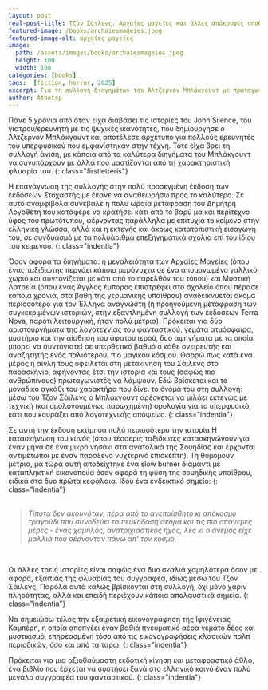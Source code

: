```yaml
---
layout: post
real-post-title: Τζον Σάιλενς. Αρχαίες μαγείες και άλλες απόκρυφες υποθέσεις 
featured-image: /books/archaiesmageies.jpeg
featured-image-alt: αρχαίες μαγείες
image:
  path: /assets/images/books/archaiesmageies.jpeg
  height: 100
  width: 100
categories: [books]
tags:  [fiction, horror, 2025]
excerpt: Για τη συλλογή διηγημάτων του Άλτζερνον Μπλάκγουντ με πρωταγωνιστή τον Τζον Σάιλενς.
author: Athotep
---
```


Πάνε 5 χρόνια από όταν είχα διαβάσει τις ιστορίες του John Silence, του γιατρού/ερευνητή με τις ψυχικές ικανότητες, που δημιούργησε ο Άλτζερνον Μπλάκγουντ και αποτέλεσε αρχέτυπο για πολλούς ερευνητές του υπερφυσικού που εμφανίστηκαν στην τέχνη. Τότε είχα βρει τη συλλογή άνιση, με κάποια από τα καλύτερα διηγήματα του Μπλάκγουντ να συνυπάρχουν με άλλα που μαστίζονται από τη χαρακτηριστική φλυαρία του.
{: class="firstletteris"}

Η επανάγνωση της συλλογής στην πολύ προσεγμένη έκδοση των εκδόσεων Στοχαστής με έκανε να αναθεωρήσω προς το καλύτερο. Σε αυτό αναμφίβολα συνέβαλε η πολύ ωραία μετάφραση του Δημήτρη Λογοθέτη που κατάφερε να κρατήσει κάτι από το βαρύ μα και περίτεχνο ύφος του πρωτότυπου, φέρνοντας παράλληλα με επιτυχία το κείμενο στην ελληνική γλώσσα, αλλά και η εκτενής και άκρως κατατοπιστική εισαγωγή του, σε συνδυασμό με τα πολυάριθμα επεξηγηματικά σχόλια επί του ίδιου του κειμένου.
{: class="indentia"}

Όσον αφορά τα διηγήματα: η μεγαλειότητα των Αρχαίες Μαγείες (όπου ένας ταξιδιώτης περνάει κάποια μερόνυχτα σε ένα απομονωμένο γαλλικό χωριό και συντονίζεται με κάτι από το παρελθόν του τόπου) και Μυστική Λατρεία (όπου ένας Άγγλος έμπορος επιστρέφει στο σχολείο όπου πέρασε κάποια χρόνια, στα βάθη της γερμανικής υπαίθρου) αναδεικνύεται ακόμα περισσότερο για τον Έλληνα αναγνώστη (η προηγούμενη μετάφραση των συγκεκριμένων ιστοριών, στην εξαντλημένη συλλογή των εκδόσεων Terra Nova, παρότι λειτουργική, ήταν πολύ μέτρια). Πρόκειται για δύο αριστουργήματα της λογοτεχνίας του φανταστικού, γεμάτα ατμόσφαιρα, μυστήριο και την αίσθηση του άφατου ιερού, δυο αφηγήματα με τα οποία μπορεί να συντονιστεί σε υπερθετικό βαθμό ο κάθε ονειρευτής και αναζητητής ενός παλιότερου, πιο μαγικού κόσμου. Θαρρώ πως κατά ένα μέρος η αίγλη τους οφείλεται στη μετακίνηση του Σάιλενς στο παρασκήνιο, αφήνοντας έτσι την ιστορία και τους (σαφώς πιο ανθρώπινους) πρωταγωνιστές να λάμψουν. Εδώ βρίσκεται και το μοναδικό αγκάθι του χαρακτήρα που δίνει το όνομά του στη συλλογή: μέσω του Τζον Σάιλενς ο Μπλάκγουντ αρέσκεται να μιλάει εκτενώς με τεχνική (και ομολογουμένως παρωχημένη) ορολογία για το υπερφυσικό, κάτι που κουράζει από λογοτεχνικής απόψεως.
{: class="indentia"}

Σε αυτή την έκδοση εκτίμησα πολύ περισσότερο την ιστορία Η κατασκήνωση του κυνός (όπου τέσσερις ταξιδιώτες κατασκηνώνουν για έναν μήνα σε ένα μικρό νησάκι στα ανατολικά της Σουηδίας και έρχονται αντιμέτωποι με έναν παράξενο νυχτερινό επισκέπτη). Τη θυμόμουν μέτρια, μα τώρα αυτή αποδείχτηκε ένα slow burner διαμάντι με καταπληκτική εικονοποιία όσον αφορά τη φύση της σουηδικής υπαίθρου, ειδικά στα δυο πρώτα κεφάλαια. Ιδού ένα ενδεικτικό σημείο:
{: class="indentia"}  
<br>

>*Τίποτα δεν ακουγόταν, πέρα από το ανεπαίσθητο κι απόκοσμο τραγούδι που συνοδεύει τα πευκοδάση ακόμα και τις πιο απάνεμες μέρες - ένας χαμηλός, ανατριχιαστικός ήχος, λες κι ο άνεμος είχε μαλλιά που σέρνονταν πάνω απ' τον κόσμο*  
<br>

Οι άλλες τρεις ιστορίες είναι σαφώς ένα δυο σκαλιά χαμηλότερα όσον με αφορά, εξαιτίας της φλυαρίας του συγγραφέα, ιδίως μέσω του Τζον Σάιλενς. Παρόλα αυτά καλώς βρίσκονται στη συλλογή, όχι μόνο χάριν πληρότητας, αλλά και επειδή περιέχουν κάποια απολαυστικά σημεία.
{: class="indentia"}

Να σημειώσω τέλος την εξαιρετική εικονογράφηση της Ιφιγένειας Καμπέρη, η οποία αποπνέει έναν βαθιά πνευματικό αέρα γεμάτο δέος και μυστικισμό, επηρεασμένη τόσο από τις εικονογραφήσεις κλασικών παλπ περιοδικών, όσο και από τα ταρώ.
{: class="indentia"}

Πρόκειται για μια αξιοθαύμαστη εκδοτική κίνηση και μεταφραστικό άθλο, ένα βιβλίο που έρχεται να συστήσει ξανά στο ελληνικό κοινό έναν πολύ μεγάλο συγγραφέα του φανταστικού.
{: class="indentia"}

